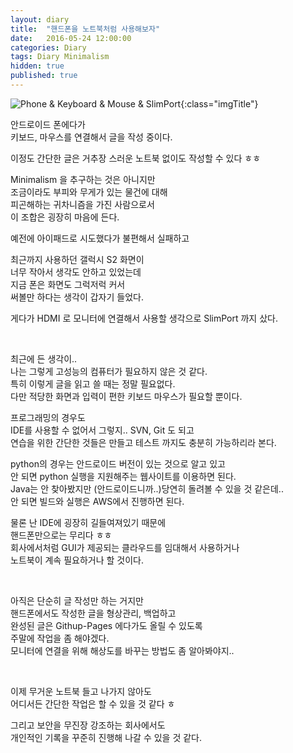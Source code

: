 ```yaml
---
layout: diary
title:  "핸드폰을 노트북처럼 사용해보자"
date:   2016-05-24 12:00:00
categories: Diary
tags: Diary Minimalism
hidden: true
published: true
---
```


![Phone & Keyboard & Mouse & SlimPort](https://lh3.googleusercontent.com/1w1VAlkKG7p7Ed_2CwYgdBC4PoNYtBPX7AgAMF-9s9Kv__rwR2vyMew7bS3HypAEWeCyE8BDIn3xnFaXr_liHqaPWlHxfsu4hBag0-QyO5uCBp6MAE_IZQLm0mwkkid2M_xVFLpzcRPqOYANcCkYSCeqcu5CaTM2lZdHAChsDZEwyh70xTvtWZGM1rYYVkGbSUduH7CVxdu_tKHoW29IQ-ws0FUXKiNlfeD4yeoFqYBA_7zu0foiZt5h7blIhnoFY0c0sZh7vznYMr0Hv2Djg492MwaMI2qH2SwjjYyZ1a7C2dfjPJJ19U82HnFjTsQwA7O1MNxFvNbsjZsjA4E1_vWY5ABDETSgqqWPImBfM-tiDyGIQgrWfvqc_SN4bl3CkWeTXPhkGwpyJ_od7s2kKQ9mKS3lXUYjvd-K7zlF4S31f-qbF47ChHRRe8aLTPCLdfKvLnpjF51OGfhuudzRCKSCXkuaXaZ6jeBs2Yzh9eH70qBvhKzPfLn0VSLX1fElQYEjp62SdMITq1kpOh1NPNtGj4BhEvGMVKbsVh1eDnBXt1Wa2sSuklaKPI3FYZbnr8kvwuB_vjcPNKqt54iNg0d_14Ln4vM=w1272-h683-no){:class="imgTitle"}  

안드로이드 폰에다가  
키보드, 마우스를 연결해서 글을 작성 중이다.  

이정도 간단한 글은 거추장 스러운 노트북 없이도 작성할 수 있다 ㅎㅎ  

Minimalism 을 추구하는 것은 아니지만  
조금이라도 부피와 무게가 있는 물건에 대해  
피곤해하는 귀차니즘을 가진 사람으로서  
이 조합은 굉장히 마음에 든다.  

<!--more-->

예전에 아이패드로 시도했다가 불편해서 실패하고  

최근까지 사용하던 갤럭시 S2 화면이  
너무 작아서 생각도 안하고 있었는데  
지금 폰은 화면도 그럭저럭 커서   
써볼만 하다는 생각이 갑자기 들었다.  

게다가 HDMI 로 모니터에 연결해서 사용할 생각으로 SlimPort 까지 샀다.  


<br>

최근에 든 생각이..  
나는 그렇게 고성능의 컴퓨터가 필요하지 않은 것 같다.  
특히 이렇게 글을 읽고 쓸 때는 정말 필요없다.  
다만 적당한 화면과 입력이 편한 키보드 마우스가 필요할 뿐이다.  

프로그래밍의 경우도  
IDE를 사용할 수 없어서 그렇지.. SVN, Git 도 되고   
연습을 위한 간단한 것들은 만들고 테스트 까지도 충분히 가능하리라 본다.  

python의 경우는 안드로이드 버전이 있는 것으로 알고 있고   
안 되면 python 실행을 지원해주는 웹사이트를 이용하면 된다.  
Java는 안 찾아봤지만 (안드로이드니까..)당연히 돌려볼 수 있을 것 같은데..   
안 되면 빌드와 실행은 AWS에서 진행하면 된다.  

물론 난 IDE에 굉장히 길들여져있기 때문에  
핸드폰만으로는 무리다 ㅎㅎ  
회사에서처럼 GUI가 제공되는 클라우드를 임대해서 사용하거나   
노트북이 계속 필요하거나 할 것이다.  

<br>

아직은 단순히 글 작성만 하는 거지만  
핸드폰에서도 작성한 글을 형상관리, 백업하고   
완성된 글은 Githup-Pages 에다가도 올릴 수 있도록  
주말에 작업을 좀 해야겠다.  
모니터에 연결을 위해 해상도를 바꾸는 방법도 좀 알아봐야지..  

<br>

이제 무거운 노트북 들고 나가지 않아도  
어디서든 간단한 작업은 할 수 있을 것 같다 ㅎ  

그리고 보안을 무진장 강조하는 회사에서도   
개인적인 기록을 꾸준히 진행해 나갈 수 있을 것 같다.  
